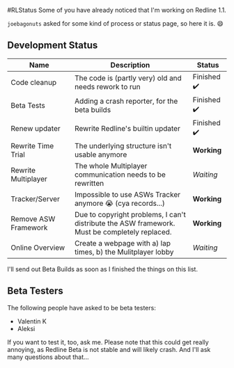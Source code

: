 #RLStatus
Some of you have already noticed that I'm working on Redline 1.1.

`joebagonuts` asked for some kind of process or status page, so here it is. :smile:


Development Status
---


Name | Description | Status
-----|-------------|--------
Code cleanup | The code is (partly very) old and needs rework to run | Finished :heavy_check_mark:
Beta Tests | Adding a crash reporter, for the beta builds | Finished :heavy_check_mark:
Renew updater | Rewrite Redline's builtin updater | Finished :heavy_check_mark:
Rewrite Time Trial | The underlying structure isn't usable anymore | **Working**
Rewrite Multiplayer | The whole Multiplayer communication needs to be rewritten | *Waiting*
Tracker/Server | Impossible to use ASWs Tracker anymore :sob: (cya records...) | **Working**
Remove ASW Framework | Due to copyright problems, I can't distribute the ASW framework. Must be completely replaced. | **Working**
Online Overview | Create a webpage with a) lap times, b) the Mulitplayer lobby | *Waiting*


I'll send out Beta Builds as soon as I finished the things on this list.

Beta Testers
---

The following people have asked to be beta testers:

- Valentin K
- Aleksi

If you want to test it, too, ask me. Please note that this could get really annoying, as Redline Beta is not stable and will likely crash. And I'll ask many questions about that...
